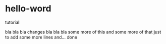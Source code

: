 # hello-word
tutorial

bla bla bla changes bla bla bla
some more of this
and some more of that
just to add some more lines 
and...
done
